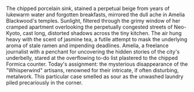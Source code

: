 The chipped porcelain sink, stained a perpetual beige from years of lukewarm water and forgotten breakfasts, mirrored the dull ache in Amelia Blackwood's temples.  Sunlight, filtered through the grimy window of her cramped apartment overlooking the perpetually congested streets of Neo-Kyoto, cast long, distorted shadows across the tiny kitchen.  The air hung heavy with the scent of jasmine tea, a futile attempt to mask the underlying aroma of stale ramen and impending deadlines. Amelia, a freelance journalist with a penchant for uncovering the hidden stories of the city's underbelly, stared at the overflowing to-do list plastered to the chipped Formica counter.  Today's assignment: the mysterious disappearance of the "Whisperwind" artisans, renowned for their intricate, if often disturbing, metalwork.  This particular case smelled as sour as the unwashed laundry piled precariously in the corner.
